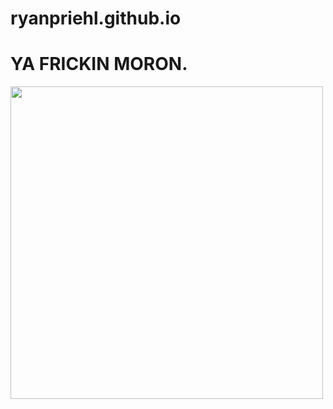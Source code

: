 # ryanpriehl.github.io

<html>
<head>
<style>
html {
  color: pink
  background-color: blue;
}
</style>
<title>BEAAAAAAAAAAAAAAANS</title>
</head>
<body>

<h1>YA FRICKIN MORON.</h1>
<img src="https://i.imgur.com/1lQuvya.png" width="500" height="500">

</body>
</html>
